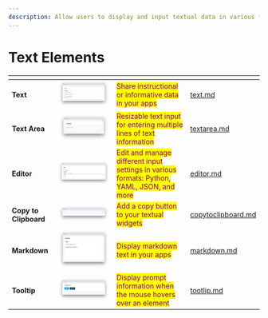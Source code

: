 ```yaml
---
description: Allow users to display and input textual data in various forms.
---
```


# Text Elements



<table data-view="cards"><thead><tr><th></th><th></th><th></th><th data-hidden data-card-target data-type="content-ref"></th></tr></thead><tbody><tr><td><strong>Text</strong></td><td><img src="../../../.gitbook/assets/widgets-Text.png" alt=""></td><td><mark style="color:purple;">Share instructional or informative data in your apps</mark></td><td><a href="text.md">text.md</a></td></tr><tr><td><strong>Text Area</strong></td><td><img src="../../../.gitbook/assets/widget-text-area.png" alt=""></td><td><mark style="color:purple;">Resizable text input for entering multiple lines of text information</mark></td><td><a href="textarea.md">textarea.md</a></td></tr><tr><td><strong>Editor</strong></td><td><img src="../../../.gitbook/assets/image (6).png" alt=""></td><td><mark style="color:purple;">Edit and manage different input settings in various formats: Python, YAML, JSON, and more</mark></td><td><a href="editor.md">editor.md</a></td></tr><tr><td><strong>Copy to Clipboard</strong></td><td><img src="../../../.gitbook/assets/widgets-CopyToClipboard.png" alt=""></td><td><mark style="color:purple;">Add a copy button to your textual widgets</mark></td><td><a href="copytoclipboard.md">copytoclipboard.md</a></td></tr><tr><td><strong>Markdown</strong></td><td><img src="../../../.gitbook/assets/widgets-Markdown.png" alt=""></td><td><mark style="color:purple;">Display markdown text in your apps</mark></td><td><a href="markdown.md">markdown.md</a></td></tr><tr><td><strong>Tooltip</strong></td><td><img src="../../../.gitbook/assets/tooltip.png" alt=""></td><td><mark style="color:purple;">Display prompt information when the mouse hovers over an element</mark></td><td><a href="tooltip.md">tootlip.md</a></td></tr></tbody></table>
